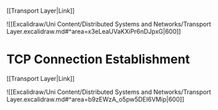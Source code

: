 [[Transport Layer|Link]]

![[Excalidraw/Uni Content/Distributed Systems and Networks/Transport Layer.excalidraw.md#^area=x3eLeaUVaKXiPr6nDJpxG|600]]

# TCP Connection Establishment

[[Transport Layer|Link]]

![[Excalidraw/Uni Content/Distributed Systems and Networks/Transport Layer.excalidraw.md#^area=b9zEWzA_o5pw5DEI6VMip|600]]

